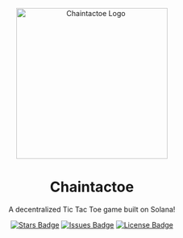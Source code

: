 <p align="center">
  <img src="./docs/logo.gif" alt="Chaintactoe Logo" height="300" />
</p>

<h1 align="center">Chaintactoe</h1>
<p align="center">A decentralized Tic Tac Toe game built on Solana!</p>

<p align="center">
  <a href="https://github.com/0x4nud33p/chaintactoe/stargazers"><img src="https://img.shields.io/github/stars/0x4nud33p/chaintactoe" alt="Stars Badge"/></a>
  <a href="https://github.com/0x4nud33p/chaintactoe/issues"><img src="https://img.shields.io/github/issues/0x4nud33p/chaintactoe" alt="Issues Badge"/></a>
  <a href="https://github.com/0x4nud33p/chaintactoe/blob/main/LICENSE"><img src="https://img.shields.io/github/license/0x4nud33p/chaintactoe" alt="License Badge"/></a>
</p>

